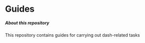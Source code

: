 # Guides
##### About this repository

This repository contains guides for carrying out dash-related tasks
